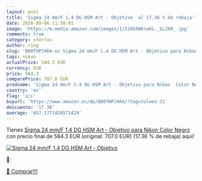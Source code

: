 ```yaml
---
layout: post
title: 'Sigma 24 mm/F 1.4 DG HSM Art - Objetivo  al 17.36 % de rebaja'
date: 2020-09-06 11:50:01
image: 'https://m.media-amazon.com/images/I/518GXW6rwkL._SL200_.jpg'
comments: true
category: ofertas
author: ring
slug: 'B00THPJ4R4-es Sigma 24 mm/F 1.4 DG HSM Art - Objetivo para Nikon Color...'
tags: nikon
actualPrice: 584.3 EUR
currency: EUR
price: 584.3
comparePrice: 707.0 EUR
prodname: 'Sigma 24 mm/F 1.4 DG HSM Art - Objetivo para Nikon  Color Negro'
country: 'es'
flag: '🇪🇸'
buyurl: 'https://www.amazon.es/dp/B00THPJ4R4/?tag=tolees-21'
descuento: '17.36'
average: '657.1771428571429'
---
```


Tienes [Sigma 24 mm/F 1.4 DG HSM Art - Objetivo para Nikon  Color Negro](https://www.amazon.es/dp/B00THPJ4R4/?tag=tolees-21) con precio final de  584.3 EUR (original: 707.0 EUR) (17.36 %  de rebaja) aqui!

[![Sigma 24 mm/F 1.4 DG HSM Art - Objetivo ](https://m.media-amazon.com/images/I/518GXW6rwkL._SL200_.jpg)](https://www.amazon.es/dp/B00THPJ4R4/?tag=tolees-21)

🔎:


[🛒 Comprar!!!](https://www.amazon.es/dp/B00THPJ4R4/?tag=tolees-21)
